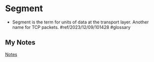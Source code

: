 # Segment
- Segment is the term for units of data at the transport layer. Another name for TCP packets. #ref/2023/12/09/101428 #glossary 
## My Notes
[Notes](mynotes/segment-notes.md)
